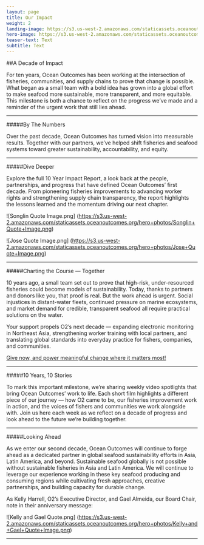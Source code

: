 ```yaml
---
layout: page
title: Our Impact
weight: 2
landing-image: https://s3.us-west-2.amazonaws.com/staticassets.oceanoutcomes.org/rollover+images/our-impact-hover.png
hero-image: https://s3.us-west-2.amazonaws.com/staticassets.oceanoutcomes.org/hero+photos/our-approach-hero-1.png
teaser-text: Text
subtitle: Text
---
```

##A Decade of Impact

For ten years, Ocean Outcomes has been working at the intersection of fisheries, communities, and supply chains to prove that change is possible. What began as a small team with a bold idea has grown into a global effort to make seafood more sustainable, more transparent, and more equitable. This milestone is both a chance to reflect on the progress we’ve made and a reminder of the urgent work that still lies ahead.

----

#####By The Numbers 

Over the past decade, Ocean Outcomes has turned vision into measurable results. Together with our partners, we’ve helped shift fisheries and seafood systems toward greater sustainability, accountability, and equity. 

----

#####Dive Deeper 

Explore the full 10 Year Impact Report,  a look back at the people, partnerships, and progress that have defined Ocean Outcomes’ first decade. From pioneering fisheries improvements to advancing worker rights and strengthening supply chain transparency, the report highlights the lessons learned and the momentum driving our next chapter.

![Songlin Quote Image.png]
(https://s3.us-west-2.amazonaws.com/staticassets.oceanoutcomes.org/hero+photos/Songlin+Quote+Image.png)

![Jose Quote Image.png]
(https://s3.us-west-2.amazonaws.com/staticassets.oceanoutcomes.org/hero+photos/Jose+Quote+Image.png)

----

#####Charting the Course — Together 

10 years ago, a small team set out to prove that high-risk, under-resourced fisheries could become models of sustainability. Today, thanks to partners and donors like you, that proof is real. But the work ahead is urgent. Social injustices in distant-water fleets, continued pressure on marine ecosystems, and market demand for credible, transparent seafood all require practical solutions on the water. 

Your support propels O2’s next decade — expanding electronic monitoring in Northeast Asia, strengthening worker training with local partners, and translating global standards into everyday practice for fishers, companies, and communities.

<a href="https://www.oceanoutcomes.org/who-we-are/join-our-team/donate/" target="_blank">Give now, and power meaningful change where it matters most!</a>

----

#####10 Years, 10 Stories 

To mark this important milestone, we’re sharing weekly video spotlights that bring Ocean Outcomes’ work to life. Each short film highlights a different piece of our journey — how O2 came to be, our fisheries improvement work in action, and the voices of fishers and communities we work alongside with. Join us here each week as we reflect on a decade of progress and look ahead to the future we’re building together.

----

#####Looking Ahead

As we enter our second decade, Ocean Outcomes will continue to forge ahead as a dedicated partner in global seafood sustainability efforts in Asia, Latin America, and beyond. Sustainable seafood globally is not possible without sustainable fisheries in Asia and Latin America. We will continue to leverage our experience working in these key seafood producing and consuming regions while cultivating fresh approaches, creative partnerships, and building capacity for durable change. 

As Kelly Harrell, O2’s Executive Director, and Gael Almeida, our Board Chair, note in their anniversary message:

![Kelly and Gael Quote.png]
(https://s3.us-west-2.amazonaws.com/staticassets.oceanoutcomes.org/hero+photos/Kelly+and+Gael+Quote+Image.png)

----

